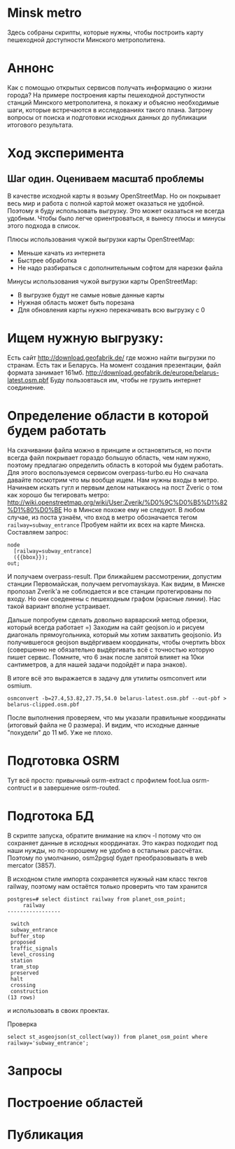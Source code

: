 # Minsk metro

Здесь собраны скрипты, которые нужны, чтобы построить карту пешеходной доступности Минского метрополитена.

# Аннонс

Как с помощью открытых сервисов получать информацию о жизни города? На примере построения карты пешеходной доступности станций Минского метрополитена, я покажу и объясню необходимые шаги, которые встречаются в исследованиях такого плана. Затрону вопросы от поиска и подготовки исходных данных до публикации итогового результата.

# Ход эксперимента

## Шаг один. Оцениваем масштаб проблемы

В качестве исходной карты я возьму OpenStreetMap. Но он покрывает весь мир и работа с полной картой может оказаться не удобной. Поэтому я буду использовать выгрузку. Это может оказаться не всегда удобным. Чтобы было легче ориентроваться, я вынесу плюсы и минусы этого подхода в список.

Плюсы использования чужой выгрузки карты OpenStreetMap:

 - Меньше качать из интернета
 - Быстрее обработка
 - Не надо разбираться с дополнительным софтом для нарезки файла

Минусы использования чужой выгрузки карты OpenStreetMap:

 - В выгрузке будут не самые новые данные карты
 - Нужная область может быть порезана
 - Для обновления карты нужно перекачивать всю выгрузку с 0

# Ищем нужную выгрузку:

Есть сайт http://download.geofabrik.de/ где можно найти выгрузки по странам. Есть так и Беларусь. На момент создания презентации, файл формата занимает 161мб. http://download.geofabrik.de/europe/belarus-latest.osm.pbf
Буду пользовтаься им, чтобы не грузить интернет соединение.

# Определение области в которой будем работать

На скачивании файла можно в принципе и остановтиться, но почти всегда файл покрывает гораздо большую область, чем нам нужно, поэтому предлагаю определить область в которой мы будем работать. Для этого воспользуемся сервисом overpass-turbo.eu
Но сначала давайте посмотрим что мы вообще ищем. Нам нужны входы в метро.
Начинаем искать гугл и первым делом натыкаюсь на пост Zveric о том как хорошо бы тегировать метро: http://wiki.openstreetmap.org/wiki/User:Zverik/%D0%9C%D0%B5%D1%82%D1%80%D0%BE
Но в Минске похоже ему не следуют. В любом случае, из поста узнаём, что вход в метро обозначается тегом `railway=subway_entrance`
Пробуем найти их всех на карте Минска.
Составляем запрос:
```
node
  [railway=subway_entrance]
  ({{bbox}});
out;
```
И получаем overpass-result. При ближайшем рассмотрении, допустим станции Первомайская, получаем pervomayskaya. Как видим, в Минске пропозал Zverik'a не соблюдается и все станции протегированы по входу. Но они соеденены с пешеходным графом (красные линии). Нас такой вариант вполне устраивает.

Дальше попробуем сделать довольно варварский метод обрезки, который всегда работает =) Заходим на сайт geojson.io и рисуем диагональ прямоугольника, который мы хотим захватить geojsonio. Из получившегося geojson выдёргиваем координаты, чтобы очертить bbox (совершенно не обязательно выдёргивать всё с точностью которую пишет сервис. Помните, что 6 знак после запятой влияет на 10ки сантиметров, а для нашей задачи подойдёт и пара знаков).

В итоге всё это выражается в задачу для утилиты osmconvert или osmium.
```
osmconvert -b=27.4,53.82,27.75,54.0 belarus-latest.osm.pbf --out-pbf > belarus-clipped.osm.pbf
```
После выполнения проверяем, что мы указали правильные координаты (итоговый файла не 0 размера). И видим, что исходные данные "похудели" до 11 мб. Уже не плохо.

# Подготовка OSRM

Тут всё просто: привычный osrm-extract с профилем foot.lua osrm-contruct и в завершение osrm-routed.

# Подготока БД

В скрипте запуска, обратите внимание на ключ -l потому что он сохраняет данные в исходных координатах. Это какраз подходит под наши нужды, но по-хорошему не удобно в остальных рассчётах. Поэтому по умолчанию, osm2pgsql будет преобразовывать в web mercator (3857).

В исходном стиле импорта сохраняется нужный нам класс текгов railway, поэтому нам остаётся только проверить что там хранится
```
postgres=# select distinct railway from planet_osm_point;
     railway
-----------------

 switch
 subway_entrance
 buffer_stop
 proposed
 traffic_signals
 level_crossing
 station
 tram_stop
 preserved
 halt
 crossing
 construction
(13 rows)
```
и использовать в своих проектах.

Проверка

```
select st_asgeojson(st_collect(way)) from planet_osm_point where railway='subway_entrance';
```

# Запросы
# Построение областей
# Публикация
